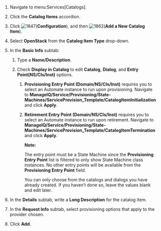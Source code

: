 1.  Navigate to menu:Services\[Catalogs\].

2.  Click the **Catalog Items** accordion.

3.  Click ![1847](../images/1847.png)(**Configuration**), and then
    ![1862](../images/1862.png)(**Add a New Catalog Item**).

4.  Select **OpenStack** from the **Catalog Item Type** drop-down.

5.  In the **Basic Info** subtab:

    1.  Type a **Name/Description**.

    2.  Check **Display in Catalog** to edit **Catalog**, **Dialog**,
        and **Entry Point(NS/Cls/Inst)** options.

        1.  **Provisioning Entry Point (Domain/NS/Cls/Inst)** requires you to select an Automate instance to run upon provisioning.
            Navigate to **ManageIQ/Service/Provisioning/State‐Machines/ServiceProvision\_Template/CatalogItemInitialization**
            and click **Apply**.

        2.  **Retirement Entry Point (Domain/NS/Cls/Inst)** requires you to select an Automate instance to run upon retirement. Navigate to **ManageIQ/Service/Provisioning/State‐Machines/ServiceProvision\_Template/CatalogItemTermination**
            and click **Apply**.

            **Note:**

            The entry point must be a State Machine since the **Provisioning Entry Point** list is filtered to only show State Machine class instances. No other entry points will be
            available from the **Provisioning Entry Point** field.

            You can only choose from the catalogs and dialogs you have already created. If you haven’t done so, leave the values
            blank and edit later.

6.  In the **Details** subtab, write a **Long Description** for the catalog item.

7.  In the **Request Info** subtab, select provisioning options that apply to the provider chosen.

8.  Click **Add**.
